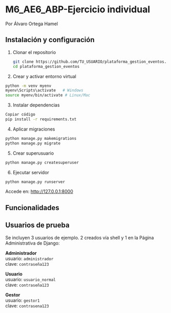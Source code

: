 # M6_AE6_ABP-Ejercicio individual
Por Álvaro Ortega Hamel

##  Instalación y configuración

1. Clonar el repositorio
   ```bash
   git clone https://github.com/TU_USUARIO/plataforma_gestion_eventos.git
   cd plataforma_gestion_eventos
2. Crear y activar entorno virtual
```bash
python -m venv myenv
myenv\Scripts\activate   # Windows
source myenv/bin/activate # Linux/Mac
```
3. Instalar dependencias
```bash
Copiar código
pip install -r requirements.txt
```
4. Aplicar migraciones
```bash
python manage.py makemigrations
python manage.py migrate
```
5. Crear superusuario 
```bash
python manage.py createsuperuser
```
6. Ejecutar servidor
```bash
python manage.py runserver
```
Accede en: http://127.0.0.1:8000

## Funcionalidades


## Usuarios de prueba
Se incluyen 3 usuarios de ejemplo. 2 creados vía shell y 1 en la Página Administrativa de Django:

**Administrador**  
usuario: `administrador`  
clave: `contraseña123`  

**Usuario**  
usuario: `usuario_normal`  
clave: `contraseña123`  

**Gestor**  
usuario: `gestor1`  
clave: `contrasena123`